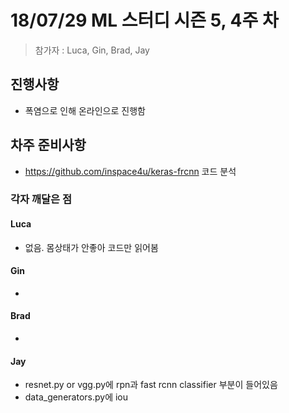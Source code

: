# 18/07/29 ML 스터디 시즌 5, 4주 차

> 참가자 : Luca, Gin, Brad, Jay

## 진행사항

* 폭염으로 인해 온라인으로 진행함

## 차주 준비사항

* https://github.com/inspace4u/keras-frcnn 코드 분석

### 각자 깨달은 점

#### Luca
* 없음. 몸상태가 안좋아 코드만 읽어봄

#### Gin
*

#### Brad
* 

#### Jay
* resnet.py or vgg.py에 rpn과 fast rcnn classifier 부분이 들어있음
* data_generators.py에 iou